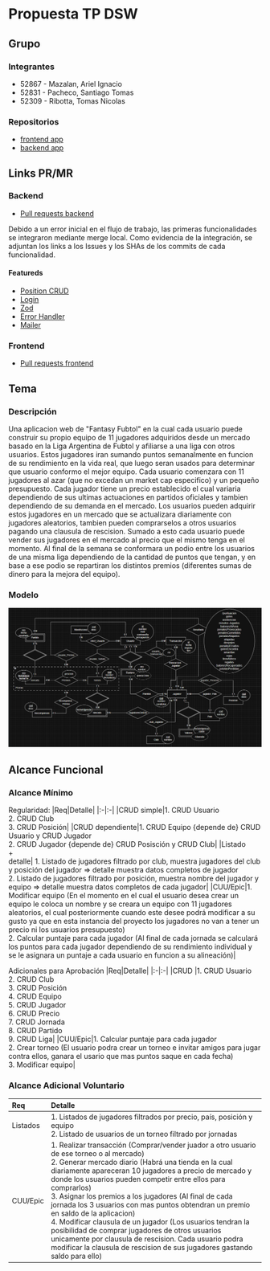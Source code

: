 # Propuesta TP DSW

## Grupo
### Integrantes
* 52867 - Mazalan, Ariel Ignacio
* 52831 - Pacheco, Santiago Tomas
* 52309 - Ribotta, Tomas Nicolas

### Repositorios
* [frontend app](https://github.com/TomasRibotta20/FrontEnd_fantasy)
* [backend app](https://github.com/TomasRibotta20/BackEnd_Fantasy)

## Links PR/MR

### Backend
* [Pull requests backend](https://github.com/TomasRibotta20/BackEnd_Fantasy/pulls?q=is%3Apr+is%3Aclosed)

Debido a un error inicial en el flujo de trabajo, las primeras funcionalidades se integraron mediante merge local. Como evidencia de la integración, se adjuntan los links a los Issues y los SHAs de los commits de cada funcionalidad.
#### Featureds
* [Position CRUD](https://github.com/TomasRibotta20/BackEnd_Fantasy/commit/411f56688ba1c282b7999aaab0ad8deacc4b92c4#diff-9323ef9ef0b095479dd6ac55023ee38e2a3afe63810172ae1611742574d4a3fa)
* [Login](https://github.com/TomasRibotta20/BackEnd_Fantasy/commit/ece104152e98ce6ad9137db908c3fd32e29b1d2e)
* [Zod](https://github.com/TomasRibotta20/BackEnd_Fantasy/commit/600db5834f7c8397e8def12484cfd9a0451a3068)
* [Error Handler](https://github.com/TomasRibotta20/BackEnd_Fantasy/commit/6d5d153ebcd4a3551fe2ec46ced4efc971e5b795)
* [Mailer](https://github.com/TomasRibotta20/BackEnd_Fantasy/commit/65650e26c3244861116e8ac6a8202637ac0e2186#diff-9ed00ecbde57465cf455979021274ab9f905e38f15eadbb3d0f32c91befd3da9)
### Frontend
* [Pull requests frontend](https://github.com/TomasRibotta20/FrontEnd_fantasy/pulls?q=is%3Apr+is%3Aclosed)

## Tema
### Descripción

Una aplicacion web de "Fantasy Fubtol" en la cual cada usuario puede construir su propio equipo de 11 jugadores adquiridos desde un mercado basado en la Liga Argentina de Fubtol y afiliarse a una liga con otros usuarios. Estos jugadores iran sumando puntos semanalmente en funcion de su rendimiento en la vida real, que luego seran usados para determinar que usuario conformo el mejor equipo. Cada usuario comenzara con 11 jugadores al azar (que no excedan un market cap especifico) y un pequeño presupuesto. Cada jugador tiene un precio establecido el cual variaria dependiendo de sus ultimas actuaciones en partidos oficiales y tambien dependiendo de su demanda en el mercado. Los usuarios pueden adquirir estos jugadores en un mercado que se actualizara diariamente con jugadores aleatorios, tambien pueden comprarselos a otros usuarios pagando una clausula de rescision. Sumado a esto cada usuario puede vender sus jugadores en el mercado al precio que el mismo tenga en el momento. Al final de la semana se conformara un podio entre los usuarios de una misma liga dependiendo de la cantidad de puntos que tengan, y en base a ese podio se repartiran los distintos premios (diferentes sumas de dinero para la mejora del equipo).

### Modelo
![imagen del modelo](DER%20AprobacionDirecta.png)


## Alcance Funcional 

### Alcance Mínimo

Regularidad:
|Req|Detalle|
|:-|:-|
|CRUD simple|1. CRUD Usuario<br>2. CRUD Club<br>3. CRUD Posición|
|CRUD dependiente|1. CRUD Equipo {depende de} CRUD Usuario y CRUD Jugador<br>2. CRUD Jugador {depende de} CRUD Posisción y CRUD Club|
|Listado<br>+<br>detalle| 1. Listado de jugadores filtrado por club, muestra jugadores del club y posición del jugador => detalle muestra datos completos de jugador<br> 2. Listado de jugadores filtrado por posición, muestra nombre del jugador y equipo => detalle muestra datos completos de cada jugador|
|CUU/Epic|1. Modificar equipo (En el momento en el cual el usuario desea crear un equipo le coloca un nombre y se creara un equipo con 11 jugadores aleatorios, el cual posteriormente cuando este desee podrá modificar a su gusto ya que en esta instancia del proyecto los jugadores no van a tener un precio ni los usuarios presupuesto)<br>2. Calcular puntaje para cada jugador (Al final de cada jornada se calculará los puntos para cada jugador dependiendo de su rendimiento individual y se le asignara un puntaje a cada usuario en funcion a su alineación)|


Adicionales para Aprobación
|Req|Detalle|
|:-|:-|
|CRUD |1. CRUD Usuario<br>2. CRUD Club<br>3. CRUD Posición<br>4. CRUD Equipo<br>5. CRUD Jugador<br>6. CRUD Precio<br>7. CRUD Jornada<br>8. CRUD Partido<br>9. CRUD Liga|
|CUU/Epic|1. Calcular puntaje para cada jugador<br>2. Crear torneo (El usuario podra crear un torneo e invitar amigos para jugar contra ellos, ganara el usario que mas puntos saque en cada fecha)<br>3. Modificar equipo|

### Alcance Adicional Voluntario

|Req|Detalle|
|:-|:-|
|Listados |1. Listados de jugadores filtrados por precio, país, posición y equipo<br>2. Listado de usuarios de un torneo filtrado por jornadas|
|CUU/Epic|1. Realizar transacción (Comprar/vender juador a otro usuario de ese torneo o al mercado)<br>2. Generar mercado diario (Habrá una tienda en la cual diariamente apareceran 10 jugadores a precio de mercado y donde los usuarios pueden competir entre ellos para comprarlos)<br>3. Asignar los premios a los jugadores (Al final de cada jornada los 3 usuarios con mas puntos obtendran un premio en saldo de la aplicacion)<br>4. Modificar clausula de un jugador (Los usuarios tendran la posibilidad de comprar jugadores de otros usuarios unicamente por clausula de rescision. Cada usuario podra modificar la clausula de rescision de sus jugadores gastando saldo para ello)|


